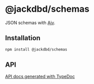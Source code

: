 # @jackdbd/schemas

JSON schemas with [Ajv](https://ajv.js.org/).

## Installation

```sh
npm install @jackdbd/schemas
```

## API

[API docs generated with TypeDoc](https://jackdbd.github.io/calderone/schemas/)
